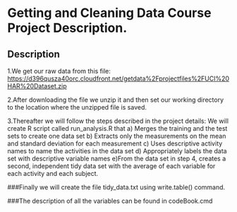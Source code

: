 # Getting and Cleaning Data Course Project Description.

## Description
1.We get our raw data from this file: https://d396qusza40orc.cloudfront.net/getdata%2Fprojectfiles%2FUCI%20HAR%20Dataset.zip 

2.After downloading the file we unzip it and then set our working directory to the location where the unzipped file is saved.

3.Thereafter we will follow the steps described in the project details:
 We will create R script called run_analysis.R that a) Merges the training and the test sets to create one data set b) Extracts  only the measurements on the mean and standard deviation for each measurement c) Uses descriptive activity names to name the    activities in the data set d) Appropriately labels the data set with descriptive variable names e)From the data set in step 4,  creates a second, independent tidy data set with the average of each variable for each activity and each subject.
 
###Finally we will create the file tidy_data.txt using write.table() command.

###The description of all the variables can be found in codeBook.cmd
